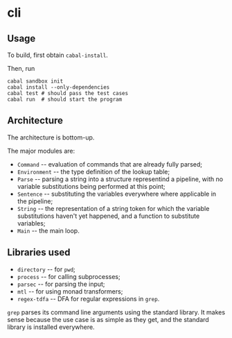 cli
===

Usage
-----

To build, first obtain `cabal-install`.

Then, run

```
cabal sandbox init
cabal install --only-dependencies
cabal test # should pass the test cases
cabal run  # should start the program
```

Architecture
------------

The architecture is bottom-up.

The major modules are:
  * `Command` -- evaluation of commands that are already fully parsed;
  * `Environment` -- the type definition of the lookup table;
  * `Parse` -- parsing a string into a structure representind a pipeline,
    with no variable substitutions being performed at this point;
  * `Sentence` -- substituting the variables everywhere where applicable
    in the pipeline;
  * `String` -- the representation of a string token for which the variable
    substitutions haven't yet happened, and a function to substitute
    variables;
  * `Main` -- the main loop.

Libraries used
--------------

  * `directory` -- for `pwd`;
  * `process` -- for calling subprocesses;
  * `parsec` -- for parsing the input;
  * `mtl` -- for using monad transformers;
  * `regex-tdfa` -- DFA for regular expressions in `grep`.

`grep` parses its command line arguments using the standard library.
It makes sense because the use case is as simple as they get, and
the standard library is installed everywhere.
